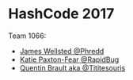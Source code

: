 # HashCode 2017
Team 1066:
- [James Wellsted @Phredd](https://twitter.com/Phredd)
- [Katie Paxton-Fear @RapidBug](https://twitter.com/RapidBug)
- [Quentin Brault aka @Tititesouris](https://twitter.com/Tititesouris)